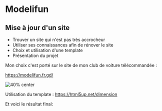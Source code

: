 # Modelifun  
## Mise à jour d'un site   

* Trouver un site qui n'est pas très accrocheur
* Utiliser ses connaissances afin de rénover le site 
* Choix et utilisation d'une template
* Présentation du projet

Mon choix c'est porté sur le site de mon club de voiture télécommandée :

https://modelifun.fr.gd/

![40% center](Modelifun.jpg)

Utilisation du template : https://html5up.net/dimension

Et voici le résultat final:


